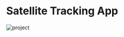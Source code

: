 # Satellite Tracking App

![project](https://github.com/colites/Satellite-Tracking/assets/56234676/7e8fdce3-b0b2-47c0-a38b-639f63ba964b)
